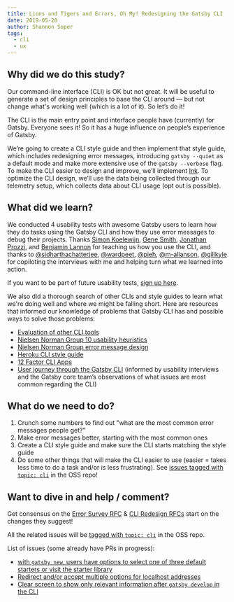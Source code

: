 ```yaml
---
title: Lions and Tigers and Errors, Oh My! Redesigning the Gatsby CLI
date: 2019-05-20
author: Shannon Soper
tags:
  - cli
  - ux
---
```


## Why did we do this study?

Our command-line interface (CLI) is OK but not great. It will be useful to generate a set of design principles to base the CLI around — but not change what's working well (which is a lot of it). So let’s do it!

The CLI is the main entry point and interface people have (currently) for Gatsby. Everyone sees it! So it has a huge influence on people’s experience of Gatsby.

We’re going to create a CLI style guide and then implement that style guide, which includes redesigning error messages, introducing `gatsby --quiet` as a default mode and make more extensive use of the `gatsby --verbose` flag. To make the CLI easier to design and improve, we’ll implement [Ink](https://github.com/vadimdemedes/ink). To optimize the CLI design, we’ll use the data being collected through our telemetry setup, which collects data about CLI usage (opt out is possible).

## What did we learn?

We conducted 4 usability tests with awesome Gatsby users to learn how they do tasks using the Gatsby CLI and how they use error messages to debug their projects. Thanks [Simon Koelewijn](https://github.com/smnk), [Gene Smith](https://twitter.com/gene_r_smith), [Jonathan Prozzi](https://github.com/jonathanprozzi), and [Benjamin Lannon](https://github.com/lannonbr) for teaching us how you use the CLI, and thanks to [@sidharthachatterjee](https://github.com/sidharthachatterjee), [@wardpeet](https://github.com/wardpeet), [@pieh](https://github.com/pieh), [@m-allanson](https://github.com/m-allanson), [@gillkyle](https://github.com/gillkyle) for copiloting the interviews with me and helping turn what we learned into action.

If you want to be part of future usability tests, [sign up here](https://mailchi.mp/84f6243ba763/gatsby-usability-newsletter-signup).

We also did a thorough search of other CLIs and style guides to learn what we're doing well and where we might be falling short. Here are resources that informed our knowledge of problems that Gatsby CLI has and possible ways to solve those problems:

- [Evaluation of other CLI tools](https://github.com/gatsbyjs/gatsby/issues/12951)
- [Nielsen Norman Group 10 usability heuristics](https://www.nngroup.com/articles/ten-usability-heuristics/)
- [Nielsen Norman Group error message design](https://www.nngroup.com/articles/error-message-guidelines/)
- [Heroku CLI style guide](https://devcenter.heroku.com/articles/cli-style-guide)
- [12 Factor CLI Apps](https://medium.com/@jdxcode/12-factor-cli-apps-dd3c227a0e46)
- [User journey through the Gatsby CLI](https://whimsical.co/2PxMcRGE63bwk1Ayc3emAB) (informed by usability interviews and the Gatsby core team’s observations of what issues are most common regarding the CLI)

## What do we need to do?

1.  Crunch some numbers to find out "what are the most common error messages people get?"
2.  Make error messages better, starting with the most common ones
3.  Create a CLI style guide and make sure the CLI starts matching the style guide
4.  Do some other things that will make the CLI easier to use (easier = takes less time to do a task and/or is less frustrating). See [issues tagged with `topic: cli`](https://github.com/gatsbyjs/gatsby/issues?q=is%3Aopen+is%3Aissue+label%3A%22topic%3A+cli%22) in the OSS repo!

## Want to dive in and help / comment?

Get consensus on the [Error Survey RFC](https://github.com/gatsbyjs/rfcs/pull/37) & [CLI Redesign RFCs](https://github.com/gatsbyjs/rfcs/pull/38) start on the changes they suggest!

All the related issues will be [tagged with `topic: cli`](https://github.com/gatsbyjs/gatsby/issues?q=is%3Aopen+is%3Aissue+label%3A%22topic%3A+cli%22) in the OSS repo.

List of issues (some already have PRs in progress):

- [with `gatsby new`, users have options to select one of three default starters or visit the starter library](https://github.com/gatsbyjs/gatsby/issues/14085)
- [Redirect and/or accept multiple options for localhost addresses](https://github.com/gatsbyjs/gatsby/issues/14084)
- [Clear screen to show only relevant information after `gatsby develop` in the CLI](https://github.com/gatsbyjs/gatsby/issues/13513)
